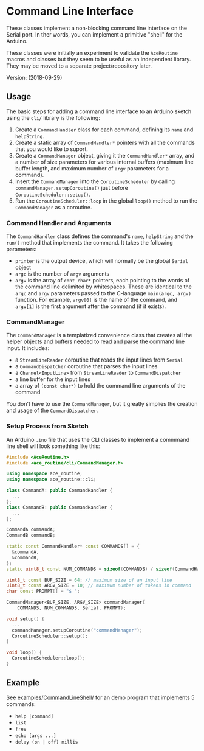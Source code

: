 # Command Line Interface

These classes implement a non-blocking command line interface on the Serial
port. In ther words, you can implement a primitive "shell" for the Arduino.

These classes were initially an experiment to validate the `AceRoutine` macros
and classes but they seem to be useful as an independent library. They may be
moved to a separate project/repository later.

Version: (2018-09-29)

## Usage

The basic steps for adding a command line interface to an Arduino sketch
using the `cli/` library is the following:

1. Create a `CommandHandler` class for each command, defining its
   `name` and `helpString`.
1. Create a static array of `CommandHandler*` pointers with all the commands
   that you would like to suport.
1. Create a `CommandManager` object, giving it the `CommandHandler*` array,
   and a number of size parameters for various internal buffers (maximum line
   buffer length, and maximum number of `argv` parameters for a command).
1. Insert the `CommandManager` into the `CoroutineScheduler` by calling
   `commandManager.setupCoroutine()` just before `CoroutineScheduler::setup()`.
1. Run the `CoroutineScheduler::loop` in the global `loop()` method to
   run the `CommandManager` as a coroutine.

### Command Handler and Arguments

The `CommandHandler` class defines the command's `name`, `helpString` and
the `run()` method that implements the command. It takes the following
parameters:

* `printer` is the output device, which will normally be the global `Serial`
  object
* `argc` is the number of `argv` arguments
* `argv` is the array of `cont char*` pointers, each pointing to the words
  of the command line delimited by whitespaces. These are identical to
  the `argc` and `argv` parameters passed to the C-language `main(argc, argv)`
  function. For example, `argv[0]` is the name of the command, and `argv[1]`
  is the first argument after the command (if it exists).

### CommandManager

The `CommandManager` is a templatized convenience class that creates all the
helper objects and buffers needed to read and parse the command line input.
It includes:

* a `StreamLineReader` coroutine that reads the input lines from `Serial`
* a `CommandDispatcher` coroutine that parses the input lines
* a `Channel<InputLine>` from `StreamLineReader` to `CommandDispatcher`
* a line buffer for the input lines
* a array of `(const char*)` to hold the command line arguments of the command

You don't have to use the `CommandManager`, but it greatly simplies the creation
and usage of the `CommandDispatcher`.

### Setup Process from Sketch

An Arduino `.ino` file that uses the CLI classes to implement a commmand line
shell will look something like this:

```C++
#include <AceRoutine.h>
#include <ace_routine/cli/CommandManager.h>

using namespace ace_routine;
using namespace ace_routine::cli;

class CommandA: public CommandHandler {
  ...
};
class CommandB: public CommandHandler {
  ...
};

CommandA commandA;
CommandB commandB;

static const CommandHandler* const COMMANDS[] = {
  &commandA,
  &commandB,
};
static uint8_t const NUM_COMMANDS = sizeof(COMMANDS) / sizeof(CommandHandler*);

uint8_t const BUF_SIZE = 64; // maximum size of an input line
uint8_t const ARGV_SIZE = 10; // maximum number of tokens in command
char const PROMPT[] = "$ ";

CommandManager<BUF_SIZE, ARGV_SIZE> commandManager(
    COMMANDS, NUM_COMMANDS, Serial, PROMPT);

void setup() {
  ...
  commandManager.setupCoroutine("commandManager");
  CoroutineScheduler::setup();
}

void loop() {
  CoroutineScheduler::loop();
}
```

## Example

See [examples/CommandLineShell/](../../../examples/CommandLineShell/)
for an demo program that implements 5 commands:

* `help [command]`
* `list`
* `free`
* `echo [args ...]`
* `delay (on | off) millis`
